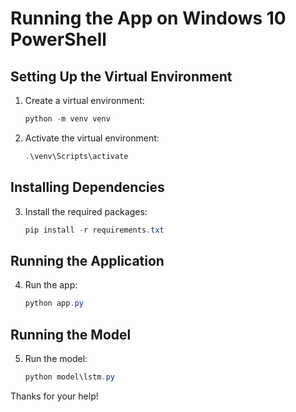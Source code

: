 
# Running the App on Windows 10 PowerShell

## Setting Up the Virtual Environment
1. Create a virtual environment:
    ```powershell
    python -m venv venv
    ```
2. Activate the virtual environment:
    ```powershell
    .\venv\Scripts\activate
    ```

## Installing Dependencies
3. Install the required packages:
    ```powershell
    pip install -r requirements.txt
    ```

## Running the Application
4. Run the app:
    ```powershell
    python app.py
    ```

## Running the Model
5. Run the model:
    ```powershell
    python model\lstm.py
    ```

Thanks for your help!
